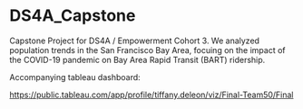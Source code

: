 # DS4A_Capstone
Capstone Project for DS4A / Empowerment Cohort 3. We analyzed population trends in the San Francisco Bay Area, focuing on the impact of the COVID-19 pandemic on Bay Area Rapid Transit (BART) ridership. 

Accompanying tableau dashboard: 

https://public.tableau.com/app/profile/tiffany.deleon/viz/Final-Team50/Final
